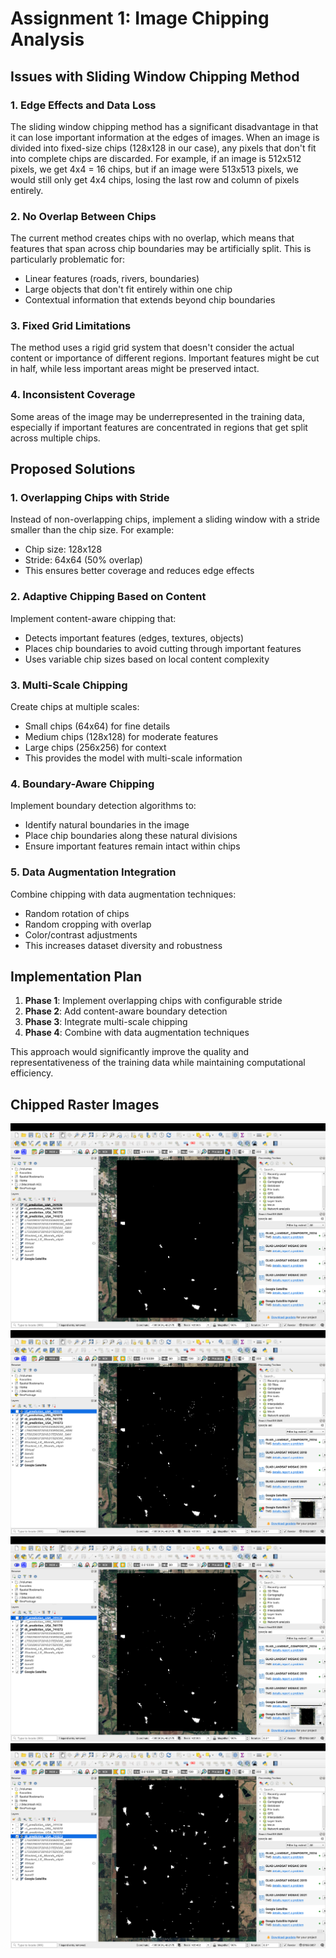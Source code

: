 # Assignment 1: Image Chipping Analysis

## Issues with Sliding Window Chipping Method

### 1. **Edge Effects and Data Loss**
The sliding window chipping method has a significant disadvantage in that it can lose important information at the edges of images. When an image is divided into fixed-size chips (128x128 in our case), any pixels that don't fit into complete chips are discarded. For example, if an image is 512x512 pixels, we get 4x4 = 16 chips, but if an image were 513x513 pixels, we would still only get 4x4 chips, losing the last row and column of pixels entirely.

### 2. **No Overlap Between Chips**
The current method creates chips with no overlap, which means that features that span across chip boundaries may be artificially split. This is particularly problematic for:
- Linear features (roads, rivers, boundaries)
- Large objects that don't fit entirely within one chip
- Contextual information that extends beyond chip boundaries

### 3. **Fixed Grid Limitations**
The method uses a rigid grid system that doesn't consider the actual content or importance of different regions. Important features might be cut in half, while less important areas might be preserved intact.

### 4. **Inconsistent Coverage**
Some areas of the image may be underrepresented in the training data, especially if important features are concentrated in regions that get split across multiple chips.

## Proposed Solutions

### 1. **Overlapping Chips with Stride**
Instead of non-overlapping chips, implement a sliding window with a stride smaller than the chip size. For example:
- Chip size: 128x128
- Stride: 64x64 (50% overlap)
- This ensures better coverage and reduces edge effects

### 2. **Adaptive Chipping Based on Content**
Implement content-aware chipping that:
- Detects important features (edges, textures, objects)
- Places chip boundaries to avoid cutting through important features
- Uses variable chip sizes based on local content complexity

### 3. **Multi-Scale Chipping**
Create chips at multiple scales:
- Small chips (64x64) for fine details
- Medium chips (128x128) for moderate features  
- Large chips (256x256) for context
- This provides the model with multi-scale information

### 4. **Boundary-Aware Chipping**
Implement boundary detection algorithms to:
- Identify natural boundaries in the image
- Place chip boundaries along these natural divisions
- Ensure important features remain intact within chips

### 5. **Data Augmentation Integration**
Combine chipping with data augmentation techniques:
- Random rotation of chips
- Random cropping with overlap
- Color/contrast adjustments
- This increases dataset diversity and robustness

## Implementation Plan

1. **Phase 1**: Implement overlapping chips with configurable stride
2. **Phase 2**: Add content-aware boundary detection
3. **Phase 3**: Integrate multi-scale chipping
4. **Phase 4**: Combine with data augmentation techniques

This approach would significantly improve the quality and representativeness of the training data while maintaining computational efficiency.

## Chipped Raster Images

<img src="images/rf_prediction1.png">

<img src="images/dt_prediction1.png">

<img src="images/rf_prediction2.png">

<img src="images/dt_prediction2.png">
